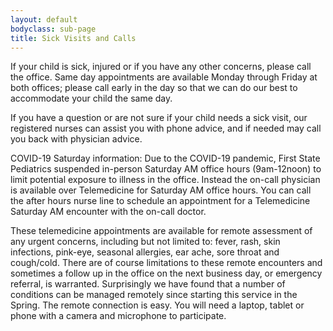```yaml
---
layout: default
bodyclass: sub-page
title: Sick Visits and Calls
---
```


If your child is sick, injured or if you have any other concerns, please call the office. Same day appointments are available Monday through Friday at both offices; please call early in the day so that we can do our best to accommodate your child the same day.

If you have a question or are not sure if your child needs a sick visit, our registered nurses can assist you with phone advice, and if needed may call you back with physician advice.

COVID-19 Saturday information: Due to the COVID-19 pandemic, First State Pediatrics suspended in-person Saturday AM office hours (9am-12noon) to limit potential exposure to illness in the office. Instead the on-call physician is available over Telemedicine for Saturday AM office hours.  You can call the after hours nurse line to schedule an appointment for a Telemedicine Saturday AM encounter with the on-call doctor.

These telemedicine appointments are available for remote assessment of any urgent concerns, including but not limited to: fever, rash, skin infections, pink-eye, seasonal allergies, ear ache, sore throat and cough/cold. There are of course limitations to these remote encounters and sometimes a follow up in the office on the next business day, or emergency referral, is warranted. Surprisingly we have found that a number of conditions can be managed remotely since starting this service in the Spring. The remote connection is easy. You will need a laptop, tablet or phone with a camera and microphone to participate. 
